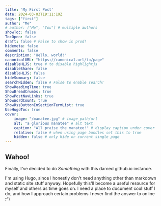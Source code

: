 ```yaml
---
title: 'My First Post'
date: 2024-03-03T19:11:10Z
tags: ["first"]
author: "Me"
# author: ["Me", "You"] # multiple authors
showToc: false
TocOpen: false
draft: false # False to show in prod! 
hidemeta: false
comments: false
description: "Hello, world!"
canonicalURL: "https://canonical.url/to/page"
disableHLJS: true # to disable highlightjs
disableShare: false
disableHLJS: false
hideSummary: false
searchHidden: false # False to enable search!
ShowReadingTime: true
ShowBreadCrumbs: true
ShowPostNavLinks: true
ShowWordCount: true
ShowRssButtonInSectionTermList: true
UseHugoToc: true
cover:
    image: "/manatee.jpg" # image path/url
    alt: "a glorious manatee" # alt text
    caption: "All praise the manatee!" # display caption under cover
    relative: false # when using page bundles set this to true
    hidden: false # only hide on current single page
---
```

## Wahoo!

Finally, I've decided to do *Something* with this darned github.io instance.

I'm using Hugo, since I honestly don't need anything other than markdown and static site stuff anyway.
Hopefully this'll become a useful resource for myself and others as time goes on. I need a place to document cool stuff I do, and how I approach certain problems I never find the answer to online :^) 